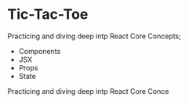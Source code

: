 # Tic-Tac-Toe

Practicing and diving deep intp React Core Concepts; 
- Components
- JSX
- Props
- State


Practicing and diving deep intp React Core Conce




